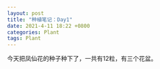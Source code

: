```yaml
---
layout: post
title: "种植笔记：Day1"
date: 2021-4-11 18:22 +0800
categories: Plant
tags: Plant
---
```


今天把凤仙花的种子种下了，一共有12粒，有三个花盆。
